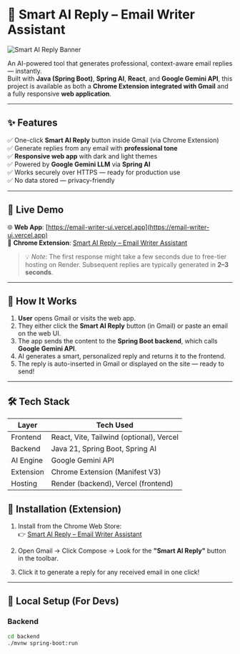 # 🚀 Smart AI Reply – Email Writer Assistant

![Smart AI Reply Banner](https://photos.app.goo.gl/7d61gxRPwThXaGyS9) <!-- Optional: Replace with your actual banner path -->

An AI-powered tool that generates professional, context-aware email replies — instantly.  
Built with **Java (Spring Boot)**, **Spring AI**, **React**, and **Google Gemini API**, this project is available as both a **Chrome Extension integrated with Gmail** and a fully responsive **web application**.

---

## ✨ Features

✅ One-click **Smart AI Reply** button inside Gmail (via Chrome Extension)  
✅ Generate replies from any email with **professional tone**  
✅ **Responsive web app** with dark and light themes  
✅ Powered by **Google Gemini LLM** via **Spring AI**  
✅ Works securely over HTTPS — ready for production use  
✅ No data stored — privacy-friendly

---

## 🔗 Live Demo

🌐 **Web App**: [https://email-writer-ui.vercel.app](https://email-writer-ui.vercel.app)  
🧩 **Chrome Extension**: [Smart AI Reply – Email Writer Assistant](https://chromewebstore.google.com/detail/smart-ai-reply-email-writ/gpanifdmoaljofjjmpngajjfbdhnjljn)

> 💡 *Note*: The first response might take a few seconds due to free-tier hosting on Render. Subsequent replies are typically generated in **2–3 seconds**.

---

## 🧠 How It Works

1. **User** opens Gmail or visits the web app.
2. They either click the **Smart AI Reply** button (in Gmail) or paste an email on the web UI.
3. The app sends the content to the **Spring Boot backend**, which calls **Google Gemini API**.
4. AI generates a smart, personalized reply and returns it to the frontend.
5. The reply is auto-inserted in Gmail or displayed on the site — ready to send!

---

## 🛠️ Tech Stack

| Layer        | Tech Used                              |
|--------------|-----------------------------------------|
| Frontend     | React, Vite, Tailwind (optional), Vercel |
| Backend      | Java 21, Spring Boot, Spring AI         |
| AI Engine    | Google Gemini API                       |
| Extension    | Chrome Extension (Manifest V3)          |
| Hosting      | Render (backend), Vercel (frontend)     |


## 🧩 Installation (Extension)

1. Install from the Chrome Web Store:  
   👉 [Smart AI Reply – Email Writer Assistant](https://chromewebstore.google.com/detail/smart-ai-reply-email-writ/gpanifdmoaljofjjmpngajjfbdhnjljn)

2. Open Gmail → Click Compose → Look for the **"Smart AI Reply"** button in the toolbar.

3. Click it to generate a reply for any received email in one click!

---

## 🧪 Local Setup (For Devs)

### Backend
```bash
cd backend
./mvnw spring-boot:run
